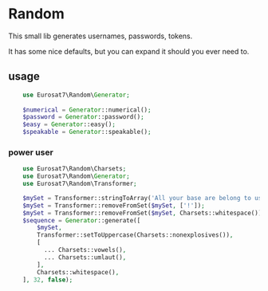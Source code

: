# Random

This small lib generates usernames, passwords, tokens.

It has some nice defaults, but you can expand it should you ever need to.

## usage

```php
    use Eurosat7\Random\Generator;
    
    $numerical = Generator::numerical();
    $password = Generator::password();
    $easy = Generator::easy();
    $speakable = Generator::speakable();
```

### power user

```php
    use Eurosat7\Random\Charsets;
    use Eurosat7\Random\Generator;
    use Eurosat7\Random\Transformer;

    $mySet = Transformer::stringToArray('All your base are belong to us!');
    $mySet = Transformer::removeFromSet($mySet, ['!']);
    $mySet = Transformer::removeFromSet($mySet, Charsets::whitespace());
    $sequence = Generator::generate([
        $mySet,
        Transformer::setToUppercase(Charsets::nonexplosives()),
        [
          ... Charsets::vowels(),
          ... Charsets::umlaut(),
        ],
        Charsets::whitespace(),
    ], 32, false);
```
